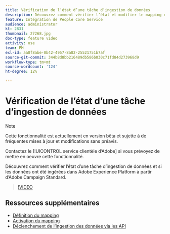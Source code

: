 ```yaml
---
title: Vérification de l’état d’une tâche d’ingestion de données
description: Découvrez comment vérifier l’état et modifier le mapping des données.
feature: Intégration de People Core Service
audience: administrator
kt: 2831
thumbnail: 27268.jpg
doc-type: feature video
activity: use
team: PM
exl-id: aa0f8abe-0b42-4957-8a82-25521751b7af
source-git-commit: 344b8d8bb216489db586b030c71fd84d273968d9
workflow-type: tm+mt
source-wordcount: '124'
ht-degree: 12%

---
```


# Vérification de l’état d’une tâche d’ingestion de données

>[!NOTE]
>
>Cette fonctionnalité est actuellement en version bêta et sujette à de fréquentes mises à jour et modifications sans préavis.
>
>Contactez le [!UICONTROL service clientèle d’Adobe] si vous prévoyez de mettre en oeuvre cette fonctionnalité.

Découvrez comment vérifier l’état d’une tâche d’ingestion de données et si les données ont été ingérées dans Adobe Experience Platform à partir d’Adobe Campaign Standard.

>[!VIDEO](https://video.tv.adobe.com/v/27268?quality=12)

## Ressources supplémentaires

* [Définition du mapping](https://experienceleague.adobe.com/docs/campaign-standard/using/integrating-with-adobe-cloud/adobe-experience-platform/data-connector/aep-mapping-definition.html)
* [Activation du mapping](https://experienceleague.adobe.com/docs/campaign-standard/using/integrating-with-adobe-cloud/adobe-experience-platform/data-connector/aep-mapping-activation.html)
* [Déclenchement de l’ingestion des données via les API](https://experienceleague.adobe.com/docs/campaign-standard/using/integrating-with-adobe-cloud/adobe-experience-platform/data-connector/aep-triggering-data-ingestion.html)

